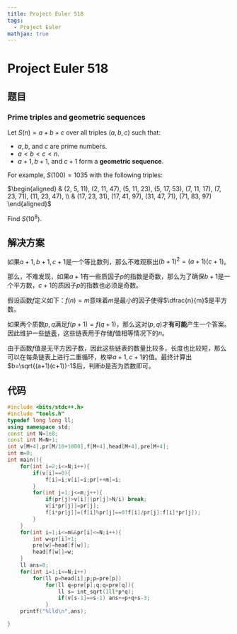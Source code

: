 ```yaml
---
title: Project Euler 518
tags:
  - Project Euler
mathjax: true
---
```

<escape><!-- more --></escape>
    


# Project Euler 518
## 题目
### Prime triples and geometric sequences

Let $S(n) = a+b+c$ over all triples $(a,b,c)$ such that:

- $a, b$, and $c$ are prime numbers.
- $a < b < c < n$.
- $a+1, b+1$, and $c+1$ form a **geometric sequence**.

For example, $S(100) = 1035$ with the following triples:

$\begin{aligned}
& (2, 5, 11), (2, 11, 47), (5, 11, 23), (5, 17, 53), (7, 11, 17), (7, 23, 71), (11, 23, 47), \\ 
& (17, 23, 31), (17, 41, 97), (31, 47, 71), (71, 83, 97)
\end{aligned}$

Find $S(10^8)$.


## 解决方案

如果$a+1,b+1,c+1$是一个等比数列，那么不难观察出$(b+1)^2=(a+1)(c+1)$。

那么，不难发现，如果$a+1$有一些质因子$p$的指数是奇数，那么为了确保$b+1$是一个平方数，$c+1$的质因子$p$的指数也必须是奇数。

假设函数$f$定义如下：$f(n)=m$意味着$m$是最小的因子使得$\dfrac{n}{m}$是平方数。

如果两个质数$p,q$满足$f(p+1)=f(q+1)$，那么这对$(p,q)$才**有可能**产生一个答案。因此维护一些[链表](https://en.wikipedia.org/wiki/Linked_list#:~:text=Comparison%20of%20list%20data%20structures%20%20%20,%28%20n%20%29%20%203%20more%20rows%20)，这些链表用于存储$f$值相等情况下的$n$。

由于函数$f$值是无平方因子数，因此这些链表的数量比较多，长度也比较短，那么可以在每条链表上进行二重循环，枚举$a+1,c+1$的值。最终计算出$b=\sqrt{(a+1)(c+1)}-1$后，判断$b$是否为质数即可。



## 代码

```C++
#include <bits/stdc++.h>
#include "tools.h"
typedef long long ll;
using namespace std;
const int N=1e8;
const int M=N+1;
int v[M+4],pr[M/10+1000],f[M+4],head[M+4],pre[M+4];
int m=0;
int main(){
    for(int i=2;i<=N;i++){
        if(v[i]==0){
            f[i]=i;v[i]=i;pr[++m]=i;
        }
        for(int j=1;j<=m;j++){
            if(pr[j]>v[i]||pr[j]>N/i) break;
            v[i*pr[j]]=pr[j];
            f[i*pr[j]]=(f[i]%pr[j]==0?f[i]/pr[j]:f[i]*pr[j]);
        }
    }
    for(int i=1;i<=m&&pr[i]<=N;i++){
        int w=pr[i]+1;
        pre[w]=head[f[w]];
        head[f[w]]=w;
    }
    ll ans=0;
    for(int i=1;i<=N;i++)
        for(ll p=head[i];p;p=pre[p])
            for(ll q=pre[p];q;q=pre[q]){
                ll s= int_sqrt(1ll*p*q);
                if(v[s-1]==s-1) ans+=p+q+s-3;
            }
    printf("%lld\n",ans);

}
```
